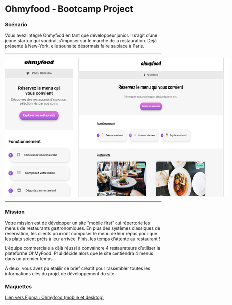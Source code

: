 # Ohmyfood - Bootcamp Project

### Scénario
Vous avez intégré Ohmyfood en tant que développeur junior. Il s’agit d’une jeune startup qui voudrait s'imposer sur le marché de la restauration. Déjà présente à New-York, elle souhaite désormais faire sa place à Paris.

<hr style="background-color:black">
<div style="display: flex">
<img src="/assets/pictures/screenshots/Ohmyfood - mobile.png"
                    alt="Plats servis dans le restaurant La Palette du goût, Ménilmontant, Paris"
                    title="La Palette du goût, Ménilmontant, Paris" width=240px height=450px style="">
<img src="/assets/pictures/screenshots/Ohmyfood - desktop.png"
                    alt="Plats servis dans le restaurant La Palette du goût, Ménilmontant, Paris"
                    title="La Palette du goût, Ménilmontant, Paris" width=800px height="450px" style="">

</div>
<hr style="background-color:black">

### Mission

Votre mission est de développer un site “mobile first” qui répertorie les menus de restaurants gastronomiques. En plus des systèmes classiques de réservation, les clients pourront composer le menu de leur repas pour que les plats soient prêts à leur arrivée. Finis, les temps d'attente au restaurant !

L’équipe commerciale a déjà réussi à convaincre 4 restaurateurs d’utiliser la plateforme OhMyFood. Paul décide alors que le site contiendra 4 menus dans un premier temps.

À deux, vous avez pu établir ce brief créatif pour rassembler toutes les informations clés du projet de développement du site.

### Maquettes

<a href="https://www.figma.com/file/t4449fzDnwGYmzuwQdu87V/Maquettes-Ohmyfood-(mobile-et-desktop)?node-id=0%3A1&mode=dev">Lien vers Figma : Ohmyfood (mobile et desktop)</a>
